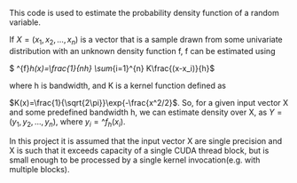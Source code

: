 This code is used to estimate the probability density function of a random variable. 

If $X=(x_1,x_2,…,x_n)$ is a vector that is a sample drawn from some univariate distribution with an unknown density function f,  f can be estimated using 

$ \^{f}_h(x)=\frac{1}{nh} \sum_{i=1}^{n} K\frac{(x-x_i)}{h}$

where h is bandwidth, and K is a kernel function defined as

$K(x)=\frac{1}{\sqrt{2\pi}}\exp{-\frac{x^2/2}$. So, for a given input vector X and some predefined bandwidth h, we can estimate density over X, as $Y=(y_1,y_2,…,y_n)$, where $y_i=\^{f}_h(x_i)$. 

In this project it is assumed that the input vector X are single precision and X is such that it exceeds capacity of a single CUDA thread block, but is small enough to be processed by a single kernel invocation(e.g. with multiple blocks).
